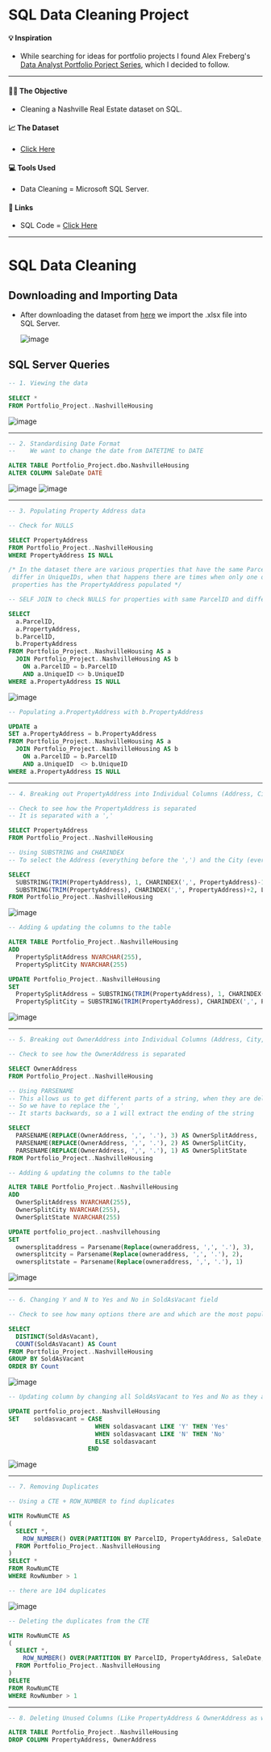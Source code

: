 # SQL Data Cleaning Project


#### 💡 Inspiration 
- While searching for ideas for portfolio projects I found Alex Freberg's [Data Analyst Portfolio Porject Series](https://www.youtube.com/watch?v=8rO7ztF4NtU), which I decided to follow.

---

#### ✍🏼 The Objective
- Cleaning a Nashville Real Estate dataset on SQL.

#### 📈 The Dataset 
-  [Click Here](https://github.com/AlexTheAnalyst/PortfolioProjects/blob/main/Nashville%20Housing%20Data%20for%20Data%20Cleaning.xlsx)

#### 💻 Tools Used
- Data Cleaning = Microsoft SQL Server. 

#### 🔗 Links
- SQL Code = [Click Here](https://github.com/EnyaCrocock/Nashville_Housing_Data_Cleaning/blob/main/Nashville_data_cleaning_queries.sql)

---

# SQL Data Cleaning

## Downloading and Importing Data

- After downloading the dataset from [here](https://github.com/AlexTheAnalyst/PortfolioProjects/blob/main/Nashville%20Housing%20Data%20for%20Data%20Cleaning.xlsx) we import the .xlsx file into SQL Server.
    
  ![image](https://user-images.githubusercontent.com/94410139/143484788-72d7767b-d098-46df-9467-f80bc5253f6f.png)


## SQL Server Queries

  ```sql
  -- 1. Viewing the data 
	
  SELECT *
  FROM Portfolio_Project..NashvilleHousing
  ```
  ![image](https://user-images.githubusercontent.com/94410139/143485552-e5be482d-8972-48af-814e-1529d1780abe.png)

--- 
  ```sql
  -- 2. Standardising Date Format
  --    We want to change the date from DATETIME to DATE

  ALTER TABLE Portfolio_Project.dbo.NashvilleHousing
  ALTER COLUMN SaleDate DATE
  ```

![image](https://user-images.githubusercontent.com/94410139/143485827-9a26f16f-188d-4121-ad02-fe8928b8a006.png) 
![image](https://user-images.githubusercontent.com/94410139/143486657-0afd3043-1abb-4c22-a380-a6a389995278.png)

---

  ```sql
-- 3. Populating Property Address data

-- Check for NULLS

SELECT PropertyAddress
FROM Portfolio_Project..NashvilleHousing
WHERE PropertyAddress IS NULL

/* In the dataset there are various properties that have the same ParcelID but 
   differ in UniqueIDs, when that happens there are times when only one of the 
   properties has the PropertyAddress populated */

-- SELF JOIN to check NULLS for properties with same ParcelID and different UniqueID

SELECT 
    a.ParcelID,
    a.PropertyAddress,
    b.ParcelID,
    b.PropertyAddress
FROM Portfolio_Project..NashvilleHousing AS a
    JOIN Portfolio_Project..NashvilleHousing AS b
	  ON a.ParcelID = b.ParcelID
	  AND a.UniqueID <> b.UniqueID 
WHERE a.PropertyAddress IS NULL
```
![image](https://user-images.githubusercontent.com/94410139/143587037-a1b48e62-874b-40d5-9df9-3d152e6ba51d.png)

 ```sql
 -- Populating a.PropertyAddress with b.PropertyAddress

UPDATE a
SET a.PropertyAddress = b.PropertyAddress
FROM Portfolio_Project..NashvilleHousing AS a
   JOIN Portfolio_Project..NashvilleHousing AS b
     ON a.ParcelID = b.ParcelID
     AND a.UniqueID  <> b.UniqueID 
WHERE a.PropertyAddress IS NULL
```
---

```sql
-- 4. Breaking out PropertyAddress into Individual Columns (Address, City)

-- Check to see how the PropertyAddress is separated 
-- It is separated with a ','

SELECT PropertyAddress
FROM Portfolio_Project..NashvilleHousing

-- Using SUBSTRING and CHARINDEX 
-- To select the Address (everything before the ',') and the City (everything after the ',') 

SELECT 
  SUBSTRING(TRIM(PropertyAddress), 1, CHARINDEX(',', PropertyAddress)-1) AS Address,
  SUBSTRING(TRIM(PropertyAddress), CHARINDEX(',', PropertyAddress)+2, LEN(PropertyAddress)) AS City
FROM Portfolio_Project..NashvilleHousing
```
![image](https://user-images.githubusercontent.com/94410139/143602740-0967f55d-068d-454c-8457-cba2f14411ef.png)

```sql
-- Adding & updating the columns to the table

ALTER TABLE Portfolio_Project..NashvilleHousing
ADD 
  PropertySplitAddress NVARCHAR(255),
  PropertySplitCity NVARCHAR(255)

UPDATE Portfolio_Project..NashvilleHousing	
SET 
  PropertySplitAddress = SUBSTRING(TRIM(PropertyAddress), 1, CHARINDEX(',', PropertyAddress) -1),
  PropertySplitCity = SUBSTRING(TRIM(PropertyAddress), CHARINDEX(',', PropertyAddress) +2, LEN(PropertyAddress))
```
![image](https://user-images.githubusercontent.com/94410139/143604030-54af6ed5-d9bd-4344-b1b8-9af685b4e153.png)

---
```sql
-- 5. Breaking out OwnerAddress into Individual Columns (Address, City, State)

-- Check to see how the OwnerAddress is separated 

SELECT OwnerAddress
FROM Portfolio_Project..NashvilleHousing

-- Using PARSENAME
-- This allows us to get different parts of a string, when they are delimited by a '.'
-- So we have to replace the ','
-- It starts backwards, so a 1 will extract the ending of the string 

SELECT 
  PARSENAME(REPLACE(OwnerAddress, ',', '.'), 3) AS OwnerSplitAddress,
  PARSENAME(REPLACE(OwnerAddress, ',', '.'), 2) AS OwnerSplitCity,
  PARSENAME(REPLACE(OwnerAddress, ',', '.'), 1) AS OwnerSplitState
FROM Portfolio_Project..NashvilleHousing

-- Adding & updating the columns to the table

ALTER TABLE Portfolio_Project..NashvilleHousing
ADD 
  OwnerSplitAddress NVARCHAR(255),
  OwnerSplitCity NVARCHAR(255),
  OwnerSplitState NVARCHAR(255)

UPDATE portfolio_project..nashvillehousing
SET
  ownersplitaddress = Parsename(Replace(owneraddress, ',', '.'), 3),
  ownersplitcity = Parsename(Replace(owneraddress, ',', '.'), 2),
  ownersplitstate = Parsename(Replace(owneraddress, ',', '.'), 1)  
```
![image](https://user-images.githubusercontent.com/94410139/143605705-35e8b189-cc70-43a9-a69c-265d42bb7166.png)

---
```sql
-- 6. Changing Y and N to Yes and No in SoldAsVacant field

-- Check to see how many options there are and which are the most populated

SELECT 
  DISTINCT(SoldAsVacant),
  COUNT(SoldAsVacant) AS Count
FROM Portfolio_Project..NashvilleHousing
GROUP BY SoldAsVacant
ORDER BY Count
```
![image](https://user-images.githubusercontent.com/94410139/143606474-10d8b26d-a2e5-4f87-b934-e821d9addf1c.png)

```sql
-- Updating column by changing all SoldAsVacant to Yes and No as they are the most populated options

UPDATE portfolio_project..NashvilleHousing
SET    soldasvacant = CASE
                        WHEN soldasvacant LIKE 'Y' THEN 'Yes'
                        WHEN soldasvacant LIKE 'N' THEN 'No'
                        ELSE soldasvacant
                      END  
```
![image](https://user-images.githubusercontent.com/94410139/143608014-232cf0ad-4e25-4beb-950a-df8c6cf97a11.png)

---

```sql
-- 7. Removing Duplicates

-- Using a CTE + ROW_NUMBER to find duplicates

WITH RowNumCTE AS
(
  SELECT *,
    ROW_NUMBER() OVER(PARTITION BY ParcelID, PropertyAddress, SaleDate, SalePrice, LegalReference ORDER BY ParcelID) AS RowNumber
  FROM Portfolio_Project..NashvilleHousing
)
SELECT *
FROM RowNumCTE
WHERE RowNumber > 1

-- there are 104 duplicates
```
![image](https://user-images.githubusercontent.com/94410139/143610772-72c79067-f393-4909-bf72-55d234de6742.png)

```sql
-- Deleting the duplicates from the CTE

WITH RowNumCTE AS
(
  SELECT *,
    ROW_NUMBER() OVER(PARTITION BY ParcelID, PropertyAddress, SaleDate, SalePrice, LegalReference ORDER BY ParcelID) AS RowNumber
  FROM Portfolio_Project..NashvilleHousing
)
DELETE
FROM RowNumCTE
WHERE RowNumber > 1
```
---
```sql
-- 8. Deleting Unused Columns (Like PropertyAddress & OwnerAddress as we have the splits)

ALTER TABLE Portfolio_Project..NashvilleHousing
DROP COLUMN PropertyAddress, OwnerAddress
```
